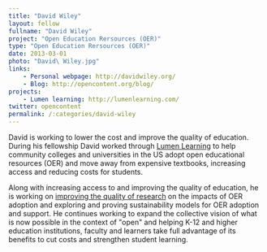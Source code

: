 ```yaml
---
title: "David Wiley"
layout: fellow
fullname: "David Wiley"
project: "Open Education Rersources (OER)"
type: "Open Education Rersources (OER)"
date: 2013-03-01
photo: "David\ Wiley.jpg"
links:
    - Personal webpage: http://davidwiley.org/
    - Blog: http://opencontent.org/blog/
projects:
    - Lumen learning: http://lumenlearning.com/
twitter: opencontent
permalink: /:categories/david-wiley
---
```



David is working to lower the cost and improve the quality of education. During his fellowship David worked through [Lumen Learning](http://lumenlearning.com/) to help community colleges and universities in the US adopt open educational resources (OER) and move away from expensive textbooks, increasing access and reducing costs for students.

Along with increasing access to and improving the quality of education, he is working on [improving the quality of research](http://openedgroup.org/) on the impacts of OER adoption and exploring and proving sustainability models for OER adoption and support. He continues working to expand the collective vision of what is now possible in the context of "open" and helping K-12 and higher education institutions, faculty and learners take full advantage of its benefits to cut costs and strengthen student learning.
